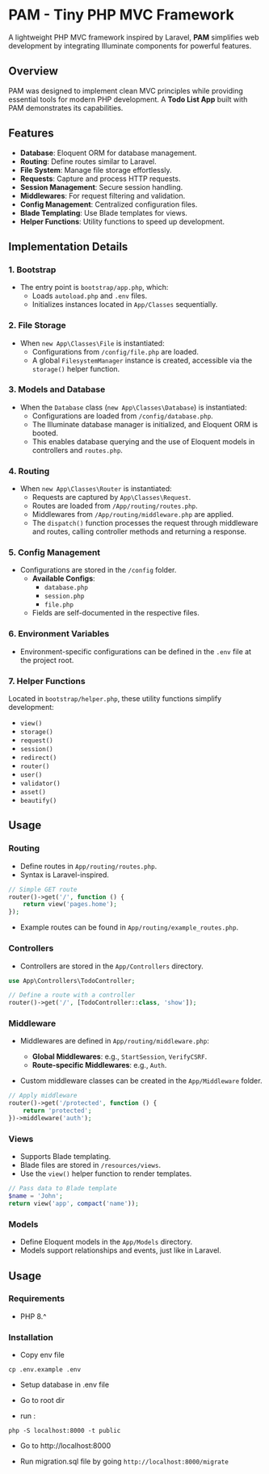 # **PAM** - Tiny PHP MVC Framework

A lightweight PHP MVC framework inspired by Laravel, **PAM** simplifies web development by integrating Illuminate components for powerful features.

## **Overview**

PAM was designed to implement clean MVC principles while providing essential tools for modern PHP development. A **Todo List App** built with PAM demonstrates its capabilities.

## **Features**

- **Database**: Eloquent ORM for database management.
- **Routing**: Define routes similar to Laravel.
- **File System**: Manage file storage effortlessly.
- **Requests**: Capture and process HTTP requests.
- **Session Management**: Secure session handling.
- **Middlewares**: For request filtering and validation.
- **Config Management**: Centralized configuration files.
- **Blade Templating**: Use Blade templates for views.
- **Helper Functions**: Utility functions to speed up development.

## **Implementation Details**

### **1. Bootstrap**

- The entry point is `bootstrap/app.php`, which:
  - Loads `autoload.php` and `.env` files.
  - Initializes instances located in `App/Classes` sequentially.

### **2. File Storage**

- When `new App\Classes\File` is instantiated:
  - Configurations from `/config/file.php` are loaded.
  - A global `FilesystemManager` instance is created, accessible via the `storage()` helper function.

### **3. Models and Database**

- When the `Database` class (`new App\Classes\Database`) is instantiated:
  - Configurations are loaded from `/config/database.php`.
  - The Illuminate database manager is initialized, and Eloquent ORM is booted.
  - This enables database querying and the use of Eloquent models in controllers and `routes.php`.

### **4. Routing**

- When `new App\Classes\Router` is instantiated:
  - Requests are captured by `App\Classes\Request`.
  - Routes are loaded from `/App/routing/routes.php`.
  - Middlewares from `/App/routing/middleware.php` are applied.
  - The `dispatch()` function processes the request through middleware and routes, calling controller methods and returning a response.

### **5. Config Management**

- Configurations are stored in the `/config` folder.
  - **Available Configs**:
    - `database.php`
    - `session.php`
    - `file.php`
  - Fields are self-documented in the respective files.

### **6. Environment Variables**

- Environment-specific configurations can be defined in the `.env` file at the project root.

### **7. Helper Functions**

Located in `bootstrap/helper.php`, these utility functions simplify development:

- `view()`
- `storage()`
- `request()`
- `session()`
- `redirect()`
- `router()`
- `user()`
- `validator()`
- `asset()`
- `beautify()`

## **Usage**

### **Routing**

- Define routes in `App/routing/routes.php`.
- Syntax is Laravel-inspired.

```php
// Simple GET route
router()->get('/', function () {
    return view('pages.home');
});
```

- Example routes can be found in `App/routing/example_routes.php`.

### **Controllers**

- Controllers are stored in the `App/Controllers` directory.

```php
use App\Controllers\TodoController;

// Define a route with a controller
router()->get('/', [TodoController::class, 'show']);
```

### **Middleware**

- Middlewares are defined in `App/routing/middleware.php`:

  - **Global Middlewares**: e.g., `StartSession`, `VerifyCSRF`.
  - **Route-specific Middlewares**: e.g., `Auth`.

- Custom middleware classes can be created in the `App/Middleware` folder.

```php
// Apply middleware
router()->get('/protected', function () {
	return 'protected';
})->middleware('auth');
```

### **Views**

- Supports Blade templating.
- Blade files are stored in `/resources/views`.
- Use the `view()` helper function to render templates.

```php
// Pass data to Blade template
$name = 'John';
return view('app', compact('name'));
```

### **Models**

- Define Eloquent models in the `App/Models` directory.
- Models support relationships and events, just like in Laravel.

## Usage

### Requirements

- PHP 8.^

### Installation

- Copy env file

```
cp .env.example .env
```

- Setup database in .env file

- Go to root dir
- run :

```
php -S localhost:8000 -t public
```

- Go to http://localhost:8000

- Run migration.sql file by going `http://localhost:8000/migrate`
